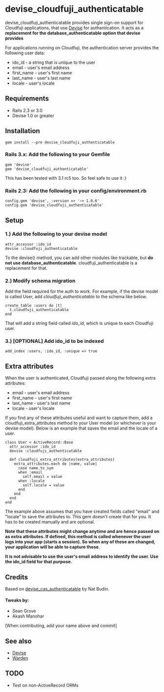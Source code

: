 devise_cloudfuji_authenticatable
=======

devise_cloudfuji_authenticatable provides single sign-on support for Cloudfuji applications, that use 
[Devise](http://github.com/plataformatec/devise) for authentication. It acts as a **replacement for the database_authenticatable option that devise provides**

For applications running on Cloudfuji, the authentication server provides the following user data:

* ido_id - a string that is unique to the user
* email - user's email address
* first_name - user's first name
* last_name - user's last name
* locale - user's locale


Requirements
------------

- Rails 2.3 or 3.0
- Devise 1.0 or greater

Installation
------------

    gem install --pre devise_cloudfuji_authenticatable
    
### Rails 3.x: Add the following to your Gemfile

    gem 'devise'
    gem 'devise_cloudfuji_authenticatable'

This has been tested with 3.1 rc5 too. So feel safe to use it :)

### Rails 2.3: Add the following in your config/environment.rb
    
    config.gem 'devise', :version => '~> 1.0.6'
    config.gem 'devise_cloudfuji_authenticatable'


Setup
-----

### 1.) Add the following to your devise model

    attr_accessor :ido_id
    devise :cloudfuji_authenticatable
    
To the devise() method, you can add other modules like trackable, but **do not use database_authenticatable**. cloudfuji_authenticatable is a replacement for that.

### 2.) Modify schema migration

Add the field required for the auth to work. For example, if the devise model is called User, add *cloudfuji_authenticatable* to the schema like below.

    create_table :users do |t|
      t.cloudfuji_authenticatable
    end

That will add a string field called *ido_id*, which is unique to each Cloudfuji user.


### 3.) [OPTIONAL] Add ido_id to be indexed

    add_index :users, :ido_id, :unique => true

   
Extra attributes
----------------

When the user is authenticated, Cloudfuji passed along the following extra attributes:

* email - user's email address
* first_name - user's first name
* last_name - user's last name
* locale - user's locale

If you find any of these attributes useful and want to capture them, add a cloudfuji_extra_attributes method to your User model (or whichever is your devise model). Below is an example that saves the email and the locale of a user.

    class User < ActiveRecord::Base
      attr_accessor :ido_id
      devise :cloudfuji_authenticatable
      
      def cloudfuji_extra_attributes(extra_attributes)
        extra_attributes.each do |name, value|
          case name.to_sym
          when :email
            self.email = value
          when :locale
            self.locale = value
          end
        end
      end
    end

The example above assumes that you have created fields called "email" and "locale" to save the attributes to. This gem doesn't create that for you. It has to be created manually and are optional.

__Note that these attributes might change anytime and are hence passed on as extra attributes. If defined, this method is called whenever the user logs into your app (starts a session). So when any of these are changed, your application will be able to capture those.__

**It is not advisable to use the user's email address to identify the user. Use the ido_id field for that purpose.**

Credits
--------
Based on [devise_cas_authenticatable](http://github.com/nbudin/devise_cas_authenticatable) by Nat Budin.

#### Tweaks by:

* Sean Grove
* Akash Manohar

[When contributing, add your name above and commit]

See also
--------

* [Devise](http://github.com/plataformatec/devise)
* [Warden](http://github.com/hassox/warden)


TODO
----

* Test on non-ActiveRecord ORMs
